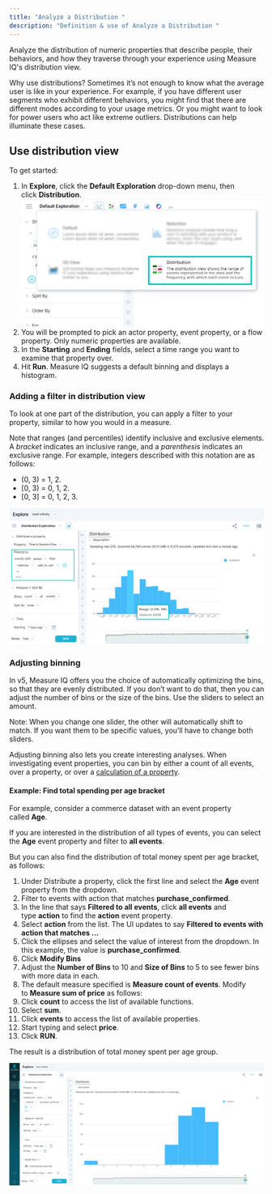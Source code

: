 ```yaml
---
title: "Analyze a Distribution "
description: "Definition & use of Analyze a Distribution "
---
```

Analyze the distribution of numeric properties that describe people, their behaviors, and how they traverse through your experience using Measure IQ's distribution view.

Why use distributions? Sometimes it’s not enough to know what the average user is like in your experience. For example, if you have different user segments who exhibit different behaviors, you might find that there are different modes according to your usage metrics. Or you might want to look for power users who act like extreme outliers. Distributions can help illuminate these cases.

## Use distribution view

To get started:

1. In **Explore**, click the **Default Exploration** drop-down menu, then click **Distribution**.![](./attachments/v5Distribution.png)
2. You will be prompted to pick an actor property, event property, or a flow property. Only numeric properties are available.
3. In the **Starting** and **Ending** fields, select a time range you want to examine that property over.
4. Hit **Run**. Measure IQ suggests a default binning and displays a histogram.

### Adding a filter in distribution view

To look at one part of the distribution, you can apply a filter to your property, similar to how you would in a measure.

Note that ranges (and percentiles) identify inclusive and exclusive elements. A *bracket* indicates an inclusive range, and a *parenthesis* indicates an exclusive range. For example, integers described with this notation are as follows:

- (0, 3) = 1, 2.
- \[0, 3) = 0, 1, 2.
- \[0, 3\] = 0, 1, 2, 3.

![](./attachments/v5DistributionFilter.png)

### Adjusting binning

In v5, Measure IQ offers you the choice of automatically optimizing the bins, so that they are evenly distributed. If you don’t want to do that, then you can adjust the number of bins or the size of the bins. Use the sliders to select an amount.

Note: When you change one slider, the other will automatically shift to match. If you want them to be specific values, you’ll have to change both sliders.

Adjusting binning also lets you create interesting analyses. When investigating event properties, you can bin by either a count of all events, over a property, or over a [calculation of a property](/measure_iq/glossary/event-property).

#### Example: Find total spending per age bracket

For example, consider a commerce dataset with an event property called **Age**.

If you are interested in the distribution of all types of events, you can select the **Age** event property and filter to **all events**.

But you can also find the distribution of total money spent per age bracket, as follows:

1. Under Distribute a property, click the first line and select the **Age** event property from the dropdown.
2. Filter to events with action that matches **purchase\_confirmed**.
1.   In the line that says **Filtered to all events**, click **all events** and type **action** to find the **action** event property.
2.   Select **action** from the list. The UI updates to say **Filtered to events with action that matches ...**
3.   Click the ellipses and select the value of interest from the dropdown. In this example, the value is **purchase\_confirmed**.
3. Click **Modify Bins**
1.   Adjust the **Number of Bins** to 10 and **Size of Bins** to 5 to see fewer bins with more data in each.
4. The default measure specified is **Measure count of events**. Modify to **Measure sum of price** as follows:
1.   Click **count** to access the list of available functions.
2.   Select **sum**.
3.   Click **events** to access the list of available properties.
4.   Start typing and select **price**.
5. Click **RUN**.

The result is a distribution of total money spent per age group.

![](./attachments/v5DistributionResult.png)